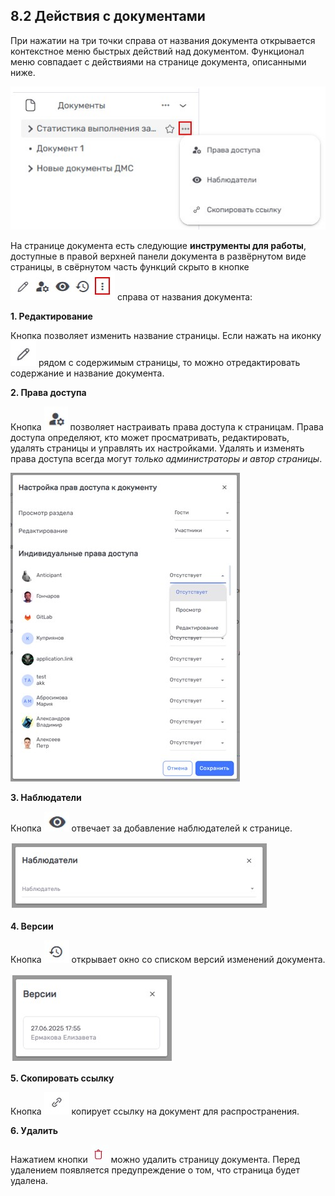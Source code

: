 ## 8.2 Действия с документами 

При нажатии на три точки справа от названия документа открывается контекстное меню быстрых действий над документом. Функционал меню совпадает с действиями на странице документа, описанными ниже.

![aidoc_menu](/imgs/aidoc_menu.jpg)

На странице документа есть следующие **инструменты для работы**, доступные в правой верхней панели документа в развёрнутом виде страницы, в свёрнутом часть функций скрыто в кнопке![aidoc_actions](/imgs/aidoc_actions.jpg) справа от названия документа:

**1. Редактирование** 

Кнопка позволяет изменить название страницы. Если нажать на иконку ![aidoc_edit](/imgs/aidoc_edit.jpg) рядом с содержимым страницы, то можно отредактировать содержание и название документа.

**2. Права доступа**

Кнопка ![aidoc_rights_button](/imgs/aidoc_rights_button.jpg) позволяет настраивать права доступа к страницам. Права доступа определяют, кто может просматривать, редактировать, удалять страницы и управлять их настройками. Удалять и изменять права доступа всегда могут *только администраторы и автор страницы*. 

![aidoc_rights](/imgs/aidoc_rights.jpg)

**3. Наблюдатели**

Кнопка ![aidoc_viewers](/imgs/aidoc_viewers.jpg) отвечает за добавление наблюдателей к странице. 

![aidoc_viewers_list](/imgs/aidoc_viewers_list.jpg)


**4. Версии**

Кнопка ![aidoc_versions](/imgs/aidoc_versions.jpg) открывает окно со списком версий изменений документа.

![aidoc_versions_list](/imgs/aidoc_versions_list.jpg)


**5. Скопировать ссылку**

Кнопка ![aidoc_link](/imgs/aidoc_link.jpg) копирует ссылку на документ для распространения. 

**6. Удалить**

Нажатием кнопки ![удалить](/imgs/удалить.jpg) можно удалить страницу документа. Перед удалением появляется предупреждение о том, что страница будет удалена.

